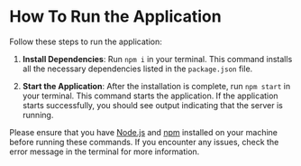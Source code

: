 # How To Run the Application

Follow these steps to run the application:

1. **Install Dependencies**: Run `npm i` in your terminal. This command installs all the necessary dependencies listed in the `package.json` file.

2. **Start the Application**: After the installation is complete, run `npm start` in your terminal. This command starts the application. If the application starts successfully, you should see output indicating that the server is running.

Please ensure that you have [Node.js](https://nodejs.org/) and [npm](https://www.npmjs.com/) installed on your machine before running these commands. If you encounter any issues, check the error message in the terminal for more information.